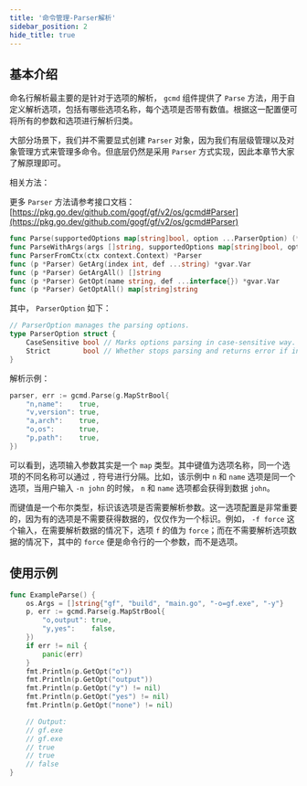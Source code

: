 ```yaml
---
title: '命令管理-Parser解析'
sidebar_position: 2
hide_title: true
---
```


## 基本介绍

命名行解析最主要的是针对于选项的解析， `gcmd` 组件提供了 `Parse` 方法，用于自定义解析选项，包括有哪些选项名称，每个选项是否带有数值。根据这一配置便可将所有的参数和选项进行解析归类。

大部分场景下，我们并不需要显式创建 `Parser` 对象，因为我们有层级管理以及对象管理方式来管理多命令。但底层仍然是采用 `Parser` 方式实现，因此本章节大家了解原理即可。

相关方法：

更多 `Parser` 方法请参考接口文档： [https://pkg.go.dev/github.com/gogf/gf/v2/os/gcmd#Parser](https://pkg.go.dev/github.com/gogf/gf/v2/os/gcmd#Parser)

```go
func Parse(supportedOptions map[string]bool, option ...ParserOption) (*Parser, error)
func ParseWithArgs(args []string, supportedOptions map[string]bool, option ...ParserOption) (*Parser, error)
func ParserFromCtx(ctx context.Context) *Parser
func (p *Parser) GetArg(index int, def ...string) *gvar.Var
func (p *Parser) GetArgAll() []string
func (p *Parser) GetOpt(name string, def ...interface{}) *gvar.Var
func (p *Parser) GetOptAll() map[string]string
```

其中， `ParserOption` 如下：

```go
// ParserOption manages the parsing options.
type ParserOption struct {
    CaseSensitive bool // Marks options parsing in case-sensitive way.
    Strict        bool // Whether stops parsing and returns error if invalid option passed.
}
```

解析示例：

```go
parser, err := gcmd.Parse(g.MapStrBool{
    "n,name":    true,
    "v,version": true,
    "a,arch":    true,
    "o,os":      true,
    "p,path":    true,
})
```

可以看到，选项输入参数其实是一个 `map` 类型。其中键值为选项名称，同一个选项的不同名称可以通过 `,` 符号进行分隔。比如，该示例中 `n` 和 `name` 选项是同一个选项，当用户输入 `-n john` 的时候， `n` 和 `name` 选项都会获得到数据 `john`。

而键值是一个布尔类型，标识该选项是否需要解析参数。这一选项配置是非常重要的，因为有的选项是不需要获得数据的，仅仅作为一个标识。例如， `-f force` 这个输入，在需要解析数据的情况下，选项 `f` 的值为 `force`；而在不需要解析选项数据的情况下，其中的 `force` 便是命令行的一个参数，而不是选项。

## 使用示例

```go
func ExampleParse() {
    os.Args = []string{"gf", "build", "main.go", "-o=gf.exe", "-y"}
    p, err := gcmd.Parse(g.MapStrBool{
        "o,output": true,
        "y,yes":    false,
    })
    if err != nil {
        panic(err)
    }
    fmt.Println(p.GetOpt("o"))
    fmt.Println(p.GetOpt("output"))
    fmt.Println(p.GetOpt("y") != nil)
    fmt.Println(p.GetOpt("yes") != nil)
    fmt.Println(p.GetOpt("none") != nil)

    // Output:
    // gf.exe
    // gf.exe
    // true
    // true
    // false
}
```